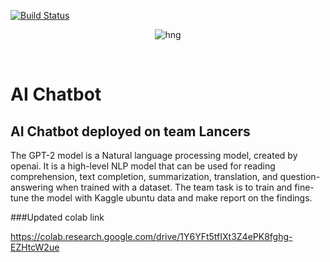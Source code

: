 [![Build Status](https://travis-ci.org/timolinn/hng.tech.svg?branch=master)](https://travis-ci.org/timolinn/hng.tech)

<div align="center">

![hng](https://res.cloudinary.com/iambeejayayo/image/upload/v1554240066/brand-logo.png)

<br>

</div>

# AI Chatbot

## AI Chatbot deployed on team Lancers

The GPT-2 model is a Natural language processing model, created by openai. It is a high-level NLP model that can be used for reading comprehension, text completion, summarization, translation, and question-answering when trained with a dataset.
The team task is to train and fine-tune the model with Kaggle ubuntu data and make report on the findings.

###Updated colab link

https://colab.research.google.com/drive/1Y6YFt5tfIXt3Z4ePK8fghg-EZHtcW2ue

